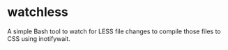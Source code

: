 watchless
=========

A simple Bash tool to watch for LESS file changes to compile those files to CSS using inotifywait.
